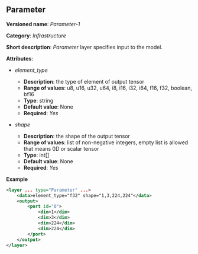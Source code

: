 ## Parameter <a name="Parameter"></a>

**Versioned name**: *Parameter-1*

**Category**: *Infrastructure*

**Short description**: *Parameter* layer specifies input to the model.

**Attributes**:

* *element_type*

  * **Description**: the type of element of output tensor
  * **Range of values**: u8, u16, u32, u64, i8, i16, i32, i64, f16, f32, boolean, bf16
  * **Type**: string
  * **Default value**: None
  * **Required**: *Yes*

* *shape*

  * **Description**: the shape of the output tensor
  * **Range of values**: list of non-negative integers, empty list is allowed that means 0D or scalar tensor
  * **Type**: int[]
  * **Default value**: None
  * **Required**: *Yes*

**Example**

```xml
<layer ... type="Parameter" ...>
    <data>element_type="f32" shape="1,3,224,224"</data>
    <output>
        <port id="0">
            <dim>1</dim>
            <dim>3</dim>
            <dim>224</dim>
            <dim>224</dim>
        </port>
    </output>
</layer>
```